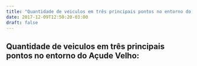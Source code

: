 ```yaml
---
title: "Quantidade de veiculos em três principais pontos no entorno do Açude Velho"
date: 2017-12-09T12:50:20-03:00
draft: false
---
```



<script src="https://d3js.org/d3.v4.min.js"></script>
<style>

.arc text {
  font: 10px sans-serif;
  text-anchor: middle;
}

.arc path {
  stroke: #fff;
}

</style>
<div class="container">
    <div class="row">
      <h2>Quantidade de veiculos em três principais pontos no entorno do Açude Velho:</h2>
    </div>
    <svg width="960" height="500"></svg>


<script type="text/javascript"></script>
<script>

var svg = d3.select("svg"),
    width = +svg.attr("width"),
    height = +svg.attr("height"),
    radius = Math.min(width, height) / 2,
    g = svg.append("g").attr("transform", "translate(" + width / 2 + "," + height / 2 + ")");

var color = ["#3366CC", "#DC3912", "#7b6888", "#6b486b", "#a05d56", "#d0743c", "#ff8c00"];

var pie = d3.pie()
    .sort(null)
    .value(function(d) { return d.valor; });

var path = d3.arc()
    .outerRadius(radius - 10)
    .innerRadius(0);

var label = d3.arc()
    .outerRadius(radius - 40)
    .innerRadius(radius - 40);

d3.csv("../dados/dados.csv", function(d) {
  d.valor = +d.valor;
  return d;
}, function(error, data) {
  if (error) throw error;

  var dados = []
  
  dados.push({"local": "Frente do Bob's", "valor": d3.sum(data.filter((d) => d.local === "bobs"), (d, i) => d.total_motorizados) })
  dados.push({"local": "Monumento do Sesquicentenário", "valor": d3.sum(data.filter((d) => d.local === "burrinhos"), (d, i) => d.total_motorizados) })
  dados.push({"local": "Jackson do Pandeiro", "valor": d3.sum(data.filter((d) => d.local === "jackson"), (d, i) => d.total_motorizados) })
  var arc = g.selectAll(".arc")
    .data(pie(dados))
    .enter().append("g")
      .attr("class", "arc");

  arc.append("path")
      .attr("d", path)
      .attr("fill", function(d, i) { return color[i]; });

  arc.append("text")
      .attr("transform", function(d) { return "translate(" + label.centroid(d) + ")"; })
      .attr("dy", "0.35em")
      .text(function(d, i) { return dados[i].local; });
});

</script>

</div>